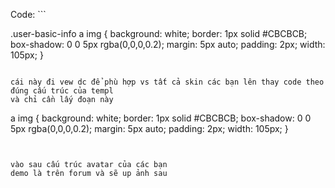 Code: ```

.user-basic-info a img {
background: white;
border: 1px solid #CBCBCB;
box-shadow: 0 0 5px rgba(0,0,0,0.2);
margin: 5px auto;
padding: 2px;
width: 105px;
}

```

cái này đi vew dc để phù hợp vs tất cả skin các bạn lên thay code theo đúng cấu trúc của templ
và chỉ cần lấy đoạn này
```

a img {
background: white;
border: 1px solid #CBCBCB;
box-shadow: 0 0 5px rgba(0,0,0,0.2);
margin: 5px auto;
padding: 2px;
width: 105px;
}
```


vào sau cấu trúc avatar của các bạn
demo là trên forum và sẽ up ảnh sau